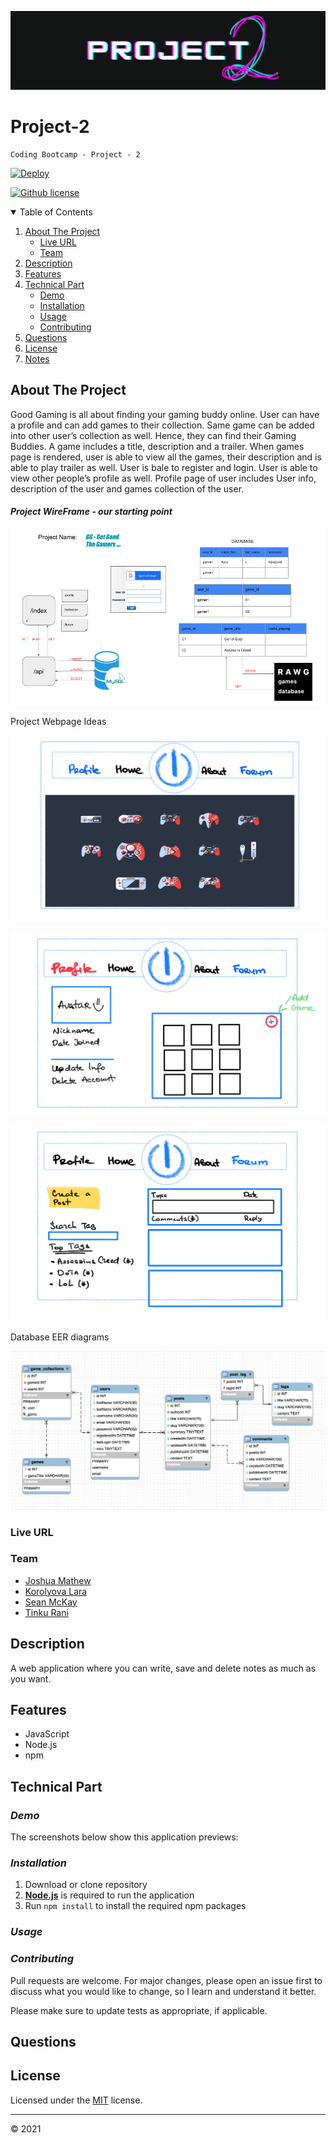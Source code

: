![Header](./public/images/project_banner.png)

# Project-2

    Coding Bootcamp - Project - 2

[![Deploy](https://www.herokucdn.com/deploy/button.svg)](https://git.heroku.com/gg-good-gaming.git)

[![Github license](https://img.shields.io/badge/license-MIT-blue.svg)](https://github.com/KorolyovaLara/TeamProject-2/blob/main/LICENSE)

<details open="closed">
  <summary>Table of Contents</summary>
  <ol>
      <li>
      <a href="#about-the-project">About The Project</a>
      <ul>
        <li><a href="#live-url">Live URL</a></li>
        <li><a href="#team">Team</a></li>
      </ul>
    </li>
    <li><a href="#description">Description</a></li>
    <li><a href="#features">Features</a></li>
    <li><a href="#technical-part">Technical Part</a>
        <ul>
            <li><a href="#demo">Demo</a></li>
            <li><a href="#installation">Installation</a></li>
            <li><a href="#usage">Usage</a></li>
            <li><a href="#contributing">Contributing</a></li>
        </ul>
    </li>
    <li><a href="#questions">Questions</a></li>
    <li><a href="#license">License</a></li>
    <li><a href="#notes">Notes</a></li>

  </ol>
</details>

## About The Project

Good Gaming is all about finding your gaming buddy online. User can have a profile and can add games to their collection. Same game can be added into other user’s collection as well. Hence, they can find their Gaming Buddies. A game includes a title, description and a trailer. When games page is rendered, user is able to view all the games, their description and is able to play trailer as well. User is bale to register and login. User is able to view other people’s profile as well. Profile page of user includes User info, description of the user and games collection of the user.

#### **_Project WireFrame - our starting point_**

![WireFrame](./public/images/project_wireframe.png)

Project Webpage Ideas

![HomePageIdea](./public/images/project_homepage_idea.png)

![ProfileIdea](./public/images/project_profilepage_idea.png)

![ForumIdea](./public/images/project_forum_idea.png)

Database EER diagrams

![ForumIdea](./public/images/eer_diagram.png)

### Live URL

### Team

- [Joshua Mathew](https://github.com/Josco02)
- [Korolyova Lara](https://github.com/KorolyovaLara)
- [Sean McKay](https://github.com/seanmckay94)
- [Tinku Rani](https://github.com/tinkubansal95)

## Description

A web application where you can write, save and delete notes as much as you want.

## Features

- JavaScript
- Node.js
- npm

## Technical Part

### _Demo_

The screenshots below show this application previews:

### _Installation_

1. Download or clone repository
2. [**Node.js**](https://nodejs.org/en/about/) is required to run the application
3. Run `npm install` to install the required npm packages

### _Usage_

### _Contributing_

Pull requests are welcome. For major changes, please open an issue first to discuss what you would like to change, so I learn and understand it better.

Please make sure to update tests as appropriate, if applicable.

## Questions

## License

Licensed under the [MIT](https://github.com/KorolyovaLara/TeamProject-2/blob/main/LICENSE) license.

---

© 2021

